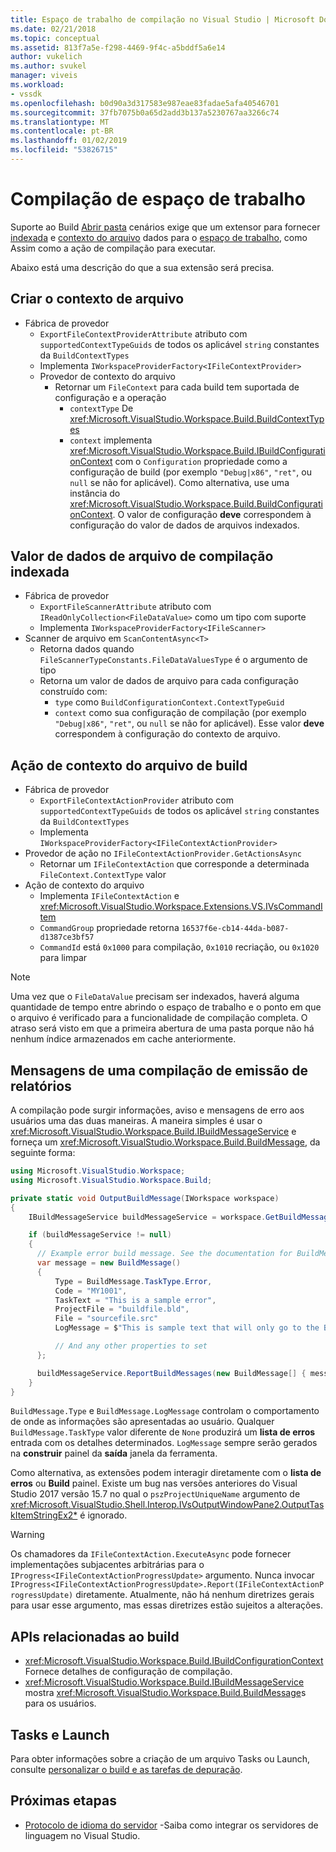 ```yaml
---
title: Espaço de trabalho de compilação no Visual Studio | Microsoft Docs
ms.date: 02/21/2018
ms.topic: conceptual
ms.assetid: 813f7a5e-f298-4469-9f4c-a5bddf5a6e14
author: vukelich
ms.author: svukel
manager: viveis
ms.workload:
- vssdk
ms.openlocfilehash: b0d90a3d317583e987eae83fadae5afa40546701
ms.sourcegitcommit: 37fb7075b0a65d2add3b137a5230767aa3266c74
ms.translationtype: MT
ms.contentlocale: pt-BR
ms.lasthandoff: 01/02/2019
ms.locfileid: "53826715"
---
```

# <a name="workspace-build"></a>Compilação de espaço de trabalho

Suporte ao Build [Abrir pasta](../ide/develop-code-in-visual-studio-without-projects-or-solutions.md) cenários exige que um extensor para fornecer [indexada](workspace-indexing.md) e [contexto do arquivo](workspace-file-contexts.md) dados para o [espaço de trabalho](workspaces.md), como Assim como a ação de compilação para executar.

Abaixo está uma descrição do que a sua extensão será precisa.

## <a name="build-file-context"></a>Criar o contexto de arquivo

- Fábrica de provedor
  - `ExportFileContextProviderAttribute` atributo com `supportedContextTypeGuids` de todos os aplicável `string` constantes da `BuildContextTypes`
  - Implementa `IWorkspaceProviderFactory<IFileContextProvider>`
  - Provedor de contexto do arquivo
    - Retornar um `FileContext` para cada build tem suportada de configuração e a operação
      - `contextType` De <xref:Microsoft.VisualStudio.Workspace.Build.BuildContextTypes>
      - `context` implementa <xref:Microsoft.VisualStudio.Workspace.Build.IBuildConfigurationContext> com o `Configuration` propriedade como a configuração de build (por exemplo `"Debug|x86"`, `"ret"`, ou `null` se não for aplicável). Como alternativa, use uma instância do <xref:Microsoft.VisualStudio.Workspace.Build.BuildConfigurationContext>. O valor de configuração **deve** correspondem à configuração do valor de dados de arquivos indexados.

## <a name="indexed-build-file-data-value"></a>Valor de dados de arquivo de compilação indexada

- Fábrica de provedor
  - `ExportFileScannerAttribute` atributo com `IReadOnlyCollection<FileDataValue>` como um tipo com suporte
  - Implementa `IWorkspaceProviderFactory<IFileScanner>`
- Scanner de arquivo em `ScanContentAsync<T>`
  - Retorna dados quando `FileScannerTypeConstants.FileDataValuesType` é o argumento de tipo
  - Retorna um valor de dados de arquivo para cada configuração construído com:
    - `type` como `BuildConfigurationContext.ContextTypeGuid`
    - `context` como sua configuração de compilação (por exemplo `"Debug|x86"`, `"ret"`, ou `null` se não for aplicável). Esse valor **deve** correspondem à configuração do contexto de arquivo.

## <a name="build-file-context-action"></a>Ação de contexto do arquivo de build

- Fábrica de provedor
  - `ExportFileContextActionProvider` atributo com `supportedContextTypeGuids` de todos os aplicável `string` constantes da `BuildContextTypes`
  - Implementa `IWorkspaceProviderFactory<IFileContextActionProvider>`
- Provedor de ação no `IFileContextActionProvider.GetActionsAsync`
  - Retornar um `IFileContextAction` que corresponde a determinada `FileContext.ContextType` valor
- Ação de contexto do arquivo
  - Implementa `IFileContextAction` e <xref:Microsoft.VisualStudio.Workspace.Extensions.VS.IVsCommandItem>
  - `CommandGroup` propriedade retorna `16537f6e-cb14-44da-b087-d1387ce3bf57`
  - `CommandId` está `0x1000` para compilação, `0x1010` recriação, ou `0x1020` para limpar

>[!NOTE]
>Uma vez que o `FileDataValue` precisam ser indexados, haverá alguma quantidade de tempo entre abrindo o espaço de trabalho e o ponto em que o arquivo é verificado para a funcionalidade de compilação completa. O atraso será visto em que a primeira abertura de uma pasta porque não há nenhum índice armazenados em cache anteriormente.

## <a name="reporting-messages-from-a-build"></a>Mensagens de uma compilação de emissão de relatórios

A compilação pode surgir informações, aviso e mensagens de erro aos usuários uma das duas maneiras. A maneira simples é usar o <xref:Microsoft.VisualStudio.Workspace.Build.IBuildMessageService> e forneça um <xref:Microsoft.VisualStudio.Workspace.Build.BuildMessage>, da seguinte forma:

```csharp
using Microsoft.VisualStudio.Workspace;
using Microsoft.VisualStudio.Workspace.Build;

private static void OutputBuildMessage(IWorkspace workspace)
{
    IBuildMessageService buildMessageService = workspace.GetBuildMessageService();

    if (buildMessageService != null)
    {
      // Example error build message. See the documentation for BuildMessage for more information.
      var message = new BuildMessage()
      {
          Type = BuildMessage.TaskType.Error,
          Code = "MY1001",
          TaskText = "This is a sample error",
          ProjectFile = "buildfile.bld",
          File = "sourcefile.src"
          LogMessage = $"This is sample text that will only go to the Build output window pane.\n"

          // And any other properties to set
      };

      buildMessageService.ReportBuildMessages(new BuildMessage[] { message });
    }
}
```

`BuildMessage.Type` e `BuildMessage.LogMessage` controlam o comportamento de onde as informações são apresentadas ao usuário. Qualquer `BuildMessage.TaskType` valor diferente de `None` produzirá um **lista de erros** entrada com os detalhes determinados. `LogMessage` sempre serão gerados na **construir** painel da **saída** janela da ferramenta.

Como alternativa, as extensões podem interagir diretamente com o **lista de erros** ou **Build** painel. Existe um bug nas versões anteriores do Visual Studio 2017 versão 15.7 no qual o `pszProjectUniqueName` argumento de <xref:Microsoft.VisualStudio.Shell.Interop.IVsOutputWindowPane2.OutputTaskItemStringEx2*> é ignorado.

>[!WARNING]
>Os chamadores da `IFileContextAction.ExecuteAsync` pode fornecer implementações subjacentes arbitrárias para o `IProgress<IFileContextActionProgressUpdate>` argumento. Nunca invocar `IProgress<IFileContextActionProgressUpdate>.Report(IFileContextActionProgressUpdate)` diretamente. Atualmente, não há nenhum diretrizes gerais para usar esse argumento, mas essas diretrizes estão sujeitos a alterações.

## <a name="build-related-apis"></a>APIs relacionadas ao build

- <xref:Microsoft.VisualStudio.Workspace.Build.IBuildConfigurationContext> Fornece detalhes de configuração de compilação.
- <xref:Microsoft.VisualStudio.Workspace.Build.IBuildMessageService> mostra <xref:Microsoft.VisualStudio.Workspace.Build.BuildMessage>s para os usuários.

## <a name="tasksvsjson-and-launchvsjson"></a>Tasks e Launch

Para obter informações sobre a criação de um arquivo Tasks ou Launch, consulte [personalizar o build e as tarefas de depuração](../ide/customize-build-and-debug-tasks-in-visual-studio.md).

## <a name="next-steps"></a>Próximas etapas

* [Protocolo de idioma do servidor](language-server-protocol.md) -Saiba como integrar os servidores de linguagem no Visual Studio.